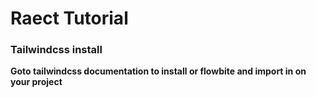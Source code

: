 # Raect Tutorial

### Tailwindcss install

**Goto tailwindcss documentation to install or flowbite and import in on your project**

